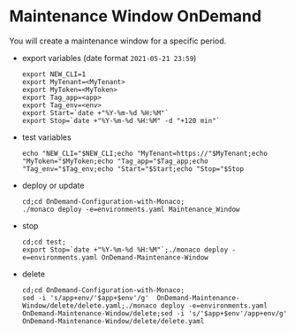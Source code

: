 # Maintenance Window OnDemand

You will create a maintenance window for a specific period.
 
- export variables (date format `2021-05-21 23:59`)

      export NEW_CLI=1
      export MyTenant=<MyTenant>
      export MyToken=<MyToken>
      export Tag_app=<app>
      export Tag_env=<env>
      export Start=`date +"%Y-%m-%d %H:%M"`
      export Stop=`date +"%Y-%m-%d %H:%M" -d "+120 min"`
      
- test variables

      echo "NEW_CLI="$NEW_CLI;echo "MyTenant=https://"$MyTenant;echo "MyToken="$MyToken;echo "Tag_app="$Tag_app;echo "Tag_env="$Tag_env;echo "Start="$Start;echo "Stop="$Stop
     
- deploy or update

      cd;cd OnDemand-Configuration-with-Monaco;
      ./monaco deploy -e=environments.yaml Maintenance_Window
      
- stop

      cd;cd test;
      export Stop=`date +"%Y-%m-%d %H:%M"`;./monaco deploy -e=environments.yaml OnDemand-Maintenance-Window


- delete

      cd;cd OnDemand-Configuration-with-Monaco;
      sed -i 's/app+env/'$app+$env'/g'  OnDemand-Maintenance-Window/delete/delete.yaml;./monaco deploy -e=environments.yaml   OnDemand-Maintenance-Window/delete;sed -i 's/'$app+$env'/app+env/g' OnDemand-Maintenance-Window/delete/delete.yaml


